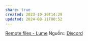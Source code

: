 ```yaml
---
share: true
created: 2023-10-30T14:29
updated: 2024-08-11T00:52
---
```

[Remote files - Lume](https://lume.land/docs/core/remote-files/)
Nguồn:: [Discord](https://discord.com/channels/794537085641818124/794537086278828094/1271783746122678283)